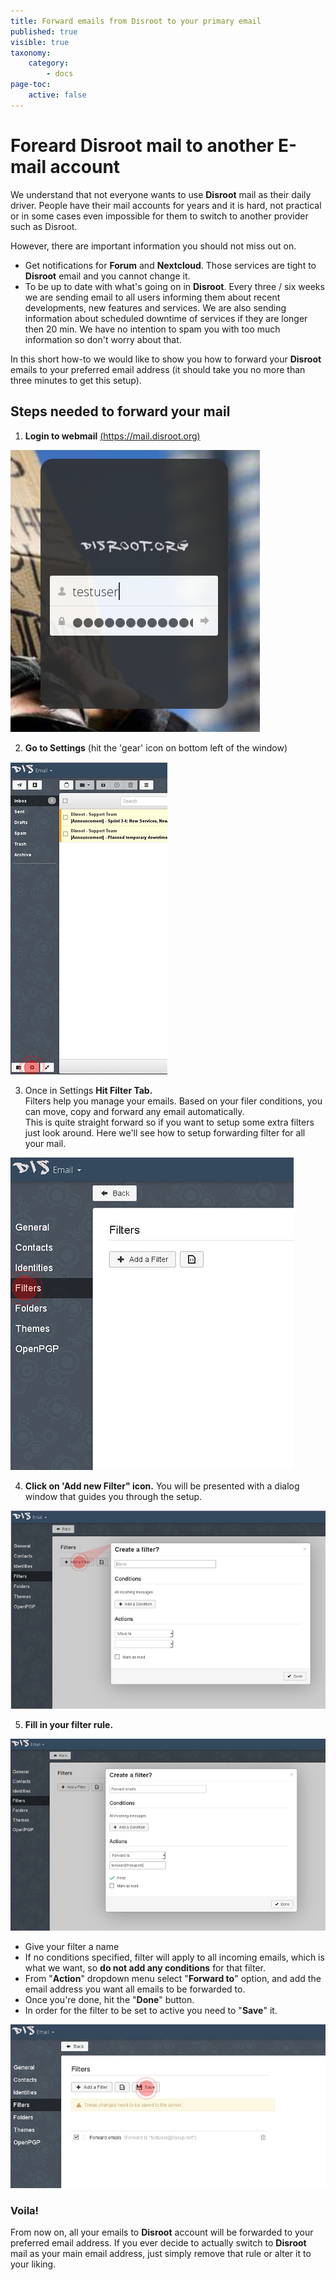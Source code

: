 ```yaml
---
title: Forward emails from Disroot to your primary email
published: true
visible: true
taxonomy:
    category:
        - docs
page-toc:
    active: false
---
```


# Foreard Disroot mail to another E-mail account

We understand that not everyone wants to use **Disroot** mail as their daily driver. People have their mail accounts for years and it is hard, not practical or in some cases even impossible for them to switch to another provider such as Disroot.

However, there are important information you should not miss out on.

 - Get notifications for **Forum** and **Nextcloud**. Those services are tight to **Disroot** email and you cannot change it.
 - To be up to date with what's going on in **Disroot**. Every three / six weeks we are sending email to all users informing them about recent developments, new features and services. We are also sending information about scheduled downtime of services if they are longer then 20 min. We have no intention to spam you with too much information so don't worry about that.

In this short how-to we would like to show you how to forward your **Disroot** emails to your preferred email address (it should take you no more than three minutes to get this setup).

## Steps needed to forward your mail

1. **Login to webmail** [(https://mail.disroot.org)](https://mail.disroot.org)


![](en/login.jpg)


2. **Go to Settings** (hit the 'gear' icon on bottom left of the window)


![](en/webmail1.jpg)


3. Once in Settings **Hit Filter Tab.**<br>
Filters help you manage your emails. Based on your filer conditions, you can move, copy and forward any email automatically.<br>
This is quite straight forward so if you want to setup some extra filters just look around. Here we'll see how to setup forwarding filter for all your mail.


![](en/settings1.jpg)


4. **Click on 'Add new Filter" icon.**
You will be presented with a dialog window that guides you through the setup.


![](en/filters1.jpg)

5. **Fill in your filter rule.**


![](en/filters2.jpg)


 - Give your filter a name
 - If no conditions specified, filter will apply to all incoming emails, which is what we want, so **do not add any conditions** for that filter.
 - From "**Action**" dropdown menu select "**Forward to**" option, and add the email address you want all emails to be forwarded to.
 - Once you're done, hit the "**Done**" button.
 - In order for the filter to be set to active you need to "**Save**" it.


![](en/filters3.jpg)

### Voila!

From now on, all your emails to **Disroot** account will be forwarded to your preferred email address. If you ever decide to actually switch to **Disroot** mail as your main email address, just simply remove that rule or alter it to your liking.
